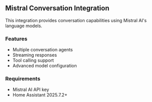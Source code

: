 ## Mistral Conversation Integration

This integration provides conversation capabilities using Mistral AI's language models.

### Features
- Multiple conversation agents
- Streaming responses  
- Tool calling support
- Advanced model configuration

### Requirements
- Mistral AI API key
- Home Assistant 2025.7.2+